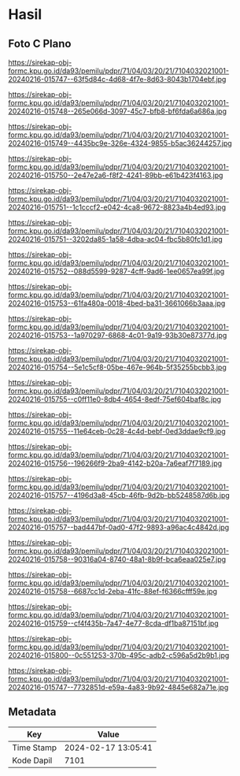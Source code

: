 # Hasil

## Foto C Plano

https://sirekap-obj-formc.kpu.go.id/da93/pemilu/pdpr/71/04/03/20/21/7104032021001-20240216-015747--63f5d84c-4d68-4f7e-8d63-8043b1704ebf.jpg

https://sirekap-obj-formc.kpu.go.id/da93/pemilu/pdpr/71/04/03/20/21/7104032021001-20240216-015748--265e066d-3097-45c7-bfb8-bf6fda6a686a.jpg

https://sirekap-obj-formc.kpu.go.id/da93/pemilu/pdpr/71/04/03/20/21/7104032021001-20240216-015749--4435bc9e-326e-4324-9855-b5ac36244257.jpg

https://sirekap-obj-formc.kpu.go.id/da93/pemilu/pdpr/71/04/03/20/21/7104032021001-20240216-015750--2e47e2a6-f8f2-4241-89bb-e61b423f4163.jpg

https://sirekap-obj-formc.kpu.go.id/da93/pemilu/pdpr/71/04/03/20/21/7104032021001-20240216-015751--1c1cccf2-e042-4ca8-9672-8823a4b4ed93.jpg

https://sirekap-obj-formc.kpu.go.id/da93/pemilu/pdpr/71/04/03/20/21/7104032021001-20240216-015751--3202da85-1a58-4dba-ac04-fbc5b80fc1d1.jpg

https://sirekap-obj-formc.kpu.go.id/da93/pemilu/pdpr/71/04/03/20/21/7104032021001-20240216-015752--088d5599-9287-4cff-9ad6-1ee0657ea99f.jpg

https://sirekap-obj-formc.kpu.go.id/da93/pemilu/pdpr/71/04/03/20/21/7104032021001-20240216-015753--61fa480a-0018-4bed-ba31-3661066b3aaa.jpg

https://sirekap-obj-formc.kpu.go.id/da93/pemilu/pdpr/71/04/03/20/21/7104032021001-20240216-015753--1a970297-6868-4c01-9a19-93b30e87377d.jpg

https://sirekap-obj-formc.kpu.go.id/da93/pemilu/pdpr/71/04/03/20/21/7104032021001-20240216-015754--5e1c5cf8-05be-467e-964b-5f35255bcbb3.jpg

https://sirekap-obj-formc.kpu.go.id/da93/pemilu/pdpr/71/04/03/20/21/7104032021001-20240216-015755--c0ff11e0-8db4-4654-8edf-75ef604baf8c.jpg

https://sirekap-obj-formc.kpu.go.id/da93/pemilu/pdpr/71/04/03/20/21/7104032021001-20240216-015755--11e64ceb-0c28-4c4d-bebf-0ed3ddae9cf9.jpg

https://sirekap-obj-formc.kpu.go.id/da93/pemilu/pdpr/71/04/03/20/21/7104032021001-20240216-015756--196266f9-2ba9-4142-b20a-7a6eaf7f7189.jpg

https://sirekap-obj-formc.kpu.go.id/da93/pemilu/pdpr/71/04/03/20/21/7104032021001-20240216-015757--4196d3a8-45cb-46fb-9d2b-bb5248587d6b.jpg

https://sirekap-obj-formc.kpu.go.id/da93/pemilu/pdpr/71/04/03/20/21/7104032021001-20240216-015757--bad447bf-0ad0-47f2-9893-a96ac4c4842d.jpg

https://sirekap-obj-formc.kpu.go.id/da93/pemilu/pdpr/71/04/03/20/21/7104032021001-20240216-015758--90316a04-8740-48a1-8b9f-bca6eaa025e7.jpg

https://sirekap-obj-formc.kpu.go.id/da93/pemilu/pdpr/71/04/03/20/21/7104032021001-20240216-015758--6687cc1d-2eba-41fc-88ef-f6366cfff59e.jpg

https://sirekap-obj-formc.kpu.go.id/da93/pemilu/pdpr/71/04/03/20/21/7104032021001-20240216-015759--cf4f435b-7a47-4e77-8cda-df1ba87151bf.jpg

https://sirekap-obj-formc.kpu.go.id/da93/pemilu/pdpr/71/04/03/20/21/7104032021001-20240216-015800--0c551253-370b-495c-adb2-c596a5d2b9b1.jpg

https://sirekap-obj-formc.kpu.go.id/da93/pemilu/pdpr/71/04/03/20/21/7104032021001-20240216-015747--7732851d-e59a-4a83-9b92-4845e682a71e.jpg


## Metadata

| Key        | Value               |
| ---------- | ------------------- |
| Time Stamp | 2024-02-17 13:05:41 |
| Kode Dapil | 7101                |



